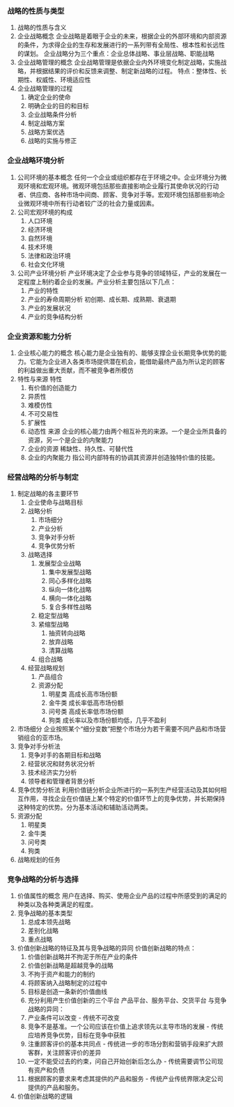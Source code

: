 ### 战略的性质与类型
1. 战略的性质与含义
2. 企业战略概念
   企业战略是着眼于企业的未来，根据企业的外部环境和内部资源的条件，为求得企业的生存和发展进行的一系列带有全局性、根本性和长远性的谋划。
   企业战略分为三个重点：企业总体战略、事业层战略、职能战略
3. 企业战略管理的概念
   企业战略管理是依据企业内外环境变化制定战略，实施战略，并根据结果的评价和反馈来调整、制定新战略的过程。
   特点：整体性、长期性、权威性、环境适应性
4. 企业战略管理的过程
   1. 确定企业的使命
   2. 明确企业的目的和目标
   3. 企业战略条件分析
   4. 制定战略方案
   5. 战略方案优选
   6. 战略的实施与修正
### 企业战略环境分析
1. 公司环境的基本概念
   任何一个企业或组织都存在于环境之中。企业环境分为微观环境和宏观环境。微观环境包括那些直接影响企业履行其使命状况的行动者、供应商、各种市场中间商、顾客、竞争对手等。宏观环境包括那些影响企业微观环境中所有行动者较广泛的社会力量或因素。
2. 公司宏观环境的构成
   1. 人口环境
   2. 经济环境
   3. 自然环境
   4. 技术环境
   5. 法律和政治环境
   6. 社会文化环境
3. 公司产业环境分析
   产业环境决定了企业参与竞争的领域特征，产业的发展在一定程度上制约着企业的发展。产业分析主要包括以下几点：
   1. 产业的特性
   2. 产业的寿命周期分析
        初创期、成长期、成熟期、衰退期
   3. 产业的发展状况
   4. 产业的竞争结构分析
### 企业资源和能力分析
1. 企业核心能力的概念
   核心能力是企业独有的、能够支撑企业长期竞争优势的能力。它能为企业进入各类市场提供潜在机会，能借助最终产品为所认定的顾客的利益做出重大贡献，而不被竞争者所模仿
2. 特性与来源
   特性
   1. 有价值的创造能力
   2. 异质性
   3. 难模仿性
   4. 不可交易性
   5. 扩展性
   6. 动态性
   来源
   企业的核心能力由两个相互补充的来源。一个是企业所具备的资源，另一个是企业的内聚能力
   1. 企业的资源  稀缺性、持久性、可替代性
   2. 企业的内聚能力  指公司内部特有的协调其资源并创造独特价值的技能。
### 经营战略的分析与制定
1. 制定战略的各主要环节
   1. 企业使命与战略目标
   2. 战略分析
      1. 市场细分
      2. 产业分析
      3. 竞争对手分析
      4. 竞争优势分析
   3. 战略选择
      1. 发展型企业战略
         1. 集中发展型战略
         2. 同心多样化战略
         3. 纵向一体化战略
         4. 横向一体化战略
         5. 复合多样性战略
      2. 稳定型战略
      3. 紧缩型战略
         1. 抽资转向战略
         2. 放弃战略
         3. 清算战略
      4. 组合战略
   4. 经营战略规划
      1. 产品组合
      2. 资源分配
         1. 明星类 高成长高市场份额
         2. 金牛类 成长率低高市场份额
         3. 问号类 高成长率低市场份额
         4. 狗类 成长率以及市场份额均低，几乎不盈利
2. 市场细分
   企业按照某个“细分变数”把整个市场分为若干需要不同产品和市场营销组合的亚市场。
3. 竞争对手分析法
   1. 竞争对手的各期目标和战略
   2. 经营状况和财务状况分析
   3. 技术经济实力分析
   4. 领导者和管理者背景分析
4. 竞争优势分析法
   利用价值链分析企业所进行的一系列生产经营活动及其如何相互作用，寻找企业在价值链上某个特定的价值环节上的竞争优势，并长期保持这种特定的优势。分为基本活动和辅助活动两类。
5. 资源分配
   1. 明星类
   2. 金牛类
   3. 问号类
   4. 狗类
6. 战略规划的任务
### 竞争战略的分析与选择
1. 价值属性的概念
   用户在选择、购买、使用企业产品的过程中所感受到的满足的种类以及各种类满足的程度。
2. 竞争战略的基本类型
   1. 总成本领先战略
   2. 差别化战略
   3. 重点战略
3. 价值创新战略的特征及其与竞争战略的异同
   价值创新战略的特点：
   1. 价值创新战略并不拘泥于所在产业的条件
   2. 价值创新战略是超越竞争的战略
   3. 不拘于资产和能力的制约
   4. 将顾客纳入战略制定的过程中
   5. 目标是创造一条新的价值曲线
   6. 充分利用产生价值创新的三个平台  产品平台、服务平台、交货平台
   与竞争战略的异同：
   1. 产业条件可以改变 - 传统不可改变
   2. 竞争不是基准。一个公司应该在价值上追求领先以主导市场的发展 - 传统应培养竞争优势，目标在竞争中获胜
   3. 注重顾客评价的基本共同点 - 传统进一步的市场分割和营销手段来扩大顾客群，关注顾客评价的差异
   4. 一定不能受过去的约束，问自己开始创新后怎么办 - 传统需要调节公司现有资产和负债
   5. 根据顾客的要求来考虑其提供的产品和服务 - 传统产业传统界限决定公司提供的产品和服务。
4. 价值创新战略的逻辑
   